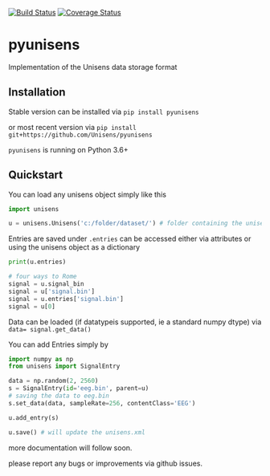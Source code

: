 [![Build Status](https://travis-ci.com/Unisens/pyunisens.svg?branch=master)](https://travis-ci.com/Unisens/pyunisens)  [![Coverage Status](https://coveralls.io/repos/github/Unisens/pyunisens/badge.svg?branch=master)](https://coveralls.io/github/Unisens/pyunisens?branch=master)

# pyunisens
Implementation of the Unisens data storage format

## Installation
Stable version can be installed via `pip install pyunisens`

or most recent version via `pip install git+https://github.com/Unisens/pyunisens`

`pyunisens` is running on Python 3.6+

## Quickstart

You can load any unisens object simply like this

```Python
import unisens

u = unisens.Unisens('c:/folder/dataset/') # folder containing the unisens.xml
```

Entries are saved under `.entries` can be accessed either via attributes or using the unisens object as a dictionary

```Python
print(u.entries)

# four ways to Rome
signal = u.signal_bin
signal = u['signal.bin']
signal = u.entries['signal.bin']
signal = u[0]
```

Data can be loaded (if datatypeis supported, ie a standard numpy dtype) via `data= signal.get_data()`

You can add Entries simply by

```Python
import numpy as np
from unisens import SignalEntry

data = np.random(2, 2560)
s = SignalEntry(id='eeg.bin', parent=u)
# saving the data to eeg.bin
s.set_data(data, sampleRate=256, contentClass='EEG')

u.add_entry(s)

u.save() # will update the unisens.xml
```

more documentation will follow soon.

please report any bugs or improvements via github issues.
